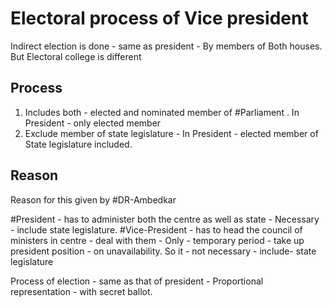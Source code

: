# Electoral process of Vice president
Indirect election is done - same as president - By members of Both houses. But Electoral college is different
## Process
1. Includes both - elected and nominated member of #Parliament . In President - only elected member
2. Exclude member of state legislature - In President - elected member of State legislature included.
## Reason 
Reason for this given by #DR-Ambedkar 

#President - has to administer both the centre as well as state - Necessary - include state legislature.
#Vice-President - has to head the council of ministers in centre - deal with them - Only - temporary period - take up president position - on unavailability. So it - not necessary - include- state legislature

Process of election - same as that of president - Proportional representation - with secret ballot.
